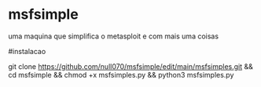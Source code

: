 # msfsimple
uma maquina que simplifica o metasploit e com mais uma coisas

#instalacao

git clone https://github.com/null070/msfsimple/edit/main/msfsimples.git && cd msfsimple && chmod +x msfsimples.py && python3 msfsimples.py
